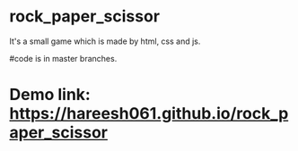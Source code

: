 # rock_paper_scissor


It's a small game which is made by html, css and js.

#code is in master branches.

# Demo link: https://hareesh061.github.io/rock_paper_scissor
